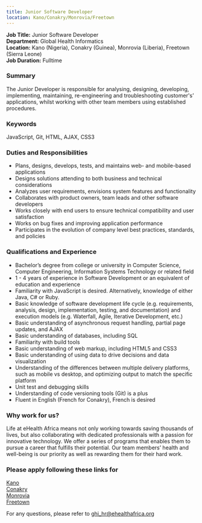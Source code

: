 ```yaml
---
title: Junior Software Developer
location: Kano/Conakry/Monrovia/Freetown
---
```

**Job Title:** Junior Software Developer  
**Department:** Global Health Informatics  
**Location:** Kano (Nigeria), Conakry (Guinea), Monrovia (Liberia), Freetown (Sierra Leone)  
**Job Duration:** Fulltime

### Summary
The Junior Developer is responsible for analysing, designing, developing, implementing, maintaining, re-engineering and troubleshooting customer's’ applications, whilst working with other team members using established procedures.

### Keywords
JavaScript, Git, HTML, AJAX, CSS3

### Duties and Responsibilities

* Plans, designs, develops, tests, and maintains web- and mobile-based applications
* Designs solutions attending to both business and technical considerations
* Analyzes user requirements, envisions system features and functionality
* Collaborates with product owners, team leads and other software developers  
* Works closely with end users to ensure technical compatibility and user satisfaction 
* Works on bug fixes and improving application performance
* Participates in the evolution of company level best practices, standards, and policies

### Qualifications and Experience

* Bachelor’s degree from college or university in Computer Science, Computer Engineering, Information Systems Technology or related field
* 1 - 4 years of experience in Software Development or an equivalent of education and experience
* Familiarity with JavaScript is desired. Alternatively, knowledge of either Java, C# or Ruby.
* Basic knowledge of software development life cycle (e.g. requirements, analysis, design, implementation, testing, and documentation) and execution models (e.g. Waterfall, Agile, Iterative Development, etc.)
* Basic understanding of asynchronous request handling, partial page updates, and AJAX
* Basic understanding of databases, including SQL
* Familiarity with build tools
* Basic understanding of web markup, including HTML5 and CSS3
* Basic understanding of using data to drive decisions and data visualization
* Understanding of the differences between multiple delivery platforms, such as mobile vs desktop, and optimizing output to match the specific platform
* Unit test and debugging skills
* Understanding of code versioning tools (Git) is a plus
* Fluent in English (French for Conakry), French is desired

### Why work for us?
Life at eHealth Africa means not only working towards saving thousands of lives, but also collaborating with dedicated professionals with a passion for innovative technology. We offer a series of programs that enables them to pursue a career that fulfills their potential. Our team members’ health and well-being is our priority as well as rewarding them for their hard work.

### Please apply following these links for
[Kano](http://ehealthafrica.applytojob.com/apply/Xqy9Fq/Junior-Software-Developer)  
[Conakry](http://ehealthafrica.applytojob.com/apply/dOkSKt/Junior-Software-Developer)   
[Monrovia](http://ehealthafrica.applytojob.com/apply/ME749r/Junior-Software-Developer)  
[Freetown](http://ehealthafrica.applytojob.com/apply/xU4AQW/Junior-Software-Developer)  

For any questions, please refer to [ghi_hr@ehealthafrica.org](mailto:ghi_hr@ehealthafrica.org)


